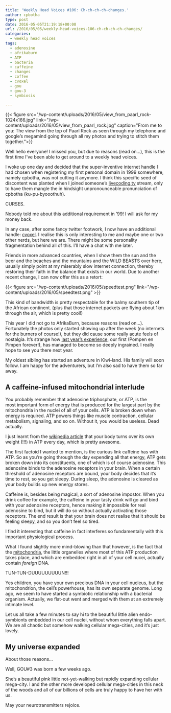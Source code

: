 ```yaml
---
title: 'Weekly Head Voices #106: Ch-ch-ch-ch-changes.'
author: cpbotha
type: post
date: 2016-05-05T21:19:18+00:00
url: /2016/05/05/weekly-head-voices-106-ch-ch-ch-ch-changes/
categories:
  - weekly head voices
tags:
  - adenosine
  - afrikaburn
  - ATP
  - bacteria
  - caffeine
  - changes
  - coffee
  - cvoxel
  - gou
  - gou-3
  - symbiosis

---
```

{{< figure src="/wp-content/uploads/2016/05/view_from_paarl_rock-1024x166.jpg" link="/wp-content/uploads/2016/05/view_from_paarl_rock.jpg" caption="From me to you: The view from the top of Paarl Rock as seen through my telephone and google’s megamind going through all my photos and trying to stitch them together.">}} 

Well hello everyone! I missed you, but due to reasons (read on…), this is the first time I’ve been able to get around to a weekly head voices.

I woke up one day and decided that the super-inventive internet handle I had chosen when registering my first personal domain in 1999 somewhere, namely cpbotha, was not cutting it anymore. I think this specific seed of discontent was planted when I joined someone’s [livecoding.tv][1] stream, only to have them mangle the in hindsight unpronounceable pronunciation of cpbotha (ku-pu-byooothuh).

CURSES.

Nobody told me about this additional requirement in ’99! I will ask for my money back.

In any case, after some fancy twitter footwork, I now have an additional handle: [cvoxel][2]. I realise this is only interesting to me and maybe one or two other nerds, but here we are. There might be some personality fragmentation behind all of this. I’ll have a chat with me later.

Friends in more advanced countries, when I show them the sun and the beer and the beaches and the mountains and the WILD BEASTS over here, usually simply point at my miserably slow internet connection, thereby restoring their faith in the balance that exists in our world. Due to another recent change, I can now offer this as a retort:

{{< figure src="/wp-content/uploads/2016/05/speedtest.png" link="/wp-content/uploads/2016/05/speedtest.png" >}}

This kind of bandwidth is pretty respectable for the balmy southern tip of the African continent. (plus that those internet packets are flying about 1km through the air, which is pretty cool!)

This year I did not go to AfrikaBurn, because reasons (read on…). Fortunately the photos only started showing up after the week (no internets for the burners of course!), but they did cause some really acute feels of nostalgia. It’s strange how [last year’s experience][3], our first (Pompen en Pimpen forever!), has managed to become so deeply ingrained. I really hope to see you there next year.

My oldest sibling has started an adventure in Kiwi-land. His family will soon follow. I am happy for the adventurers, but I’m also sad to have them so far away.

## A caffeine-infused mitochondrial interlude

You probably remember that adenosine triphosphate, or ATP, is the most important form of energy that is produced for the largest part by the mitochondria in the nuclei of all of your cells. ATP is broken down when energy is required. ATP powers things like muscle contraction, cellular metabolism, signaling, and so on. Without it, you would be useless. Dead actually.

I just learnt from the [wikipedia article][4] that your body turns over its own weight (!!!) in ATP every day, which is pretty awesome.

The first factoid I wanted to mention, is the curious link caffeine has with ATP. So as you’re going through the day expending all that energy, ATP gets broken down into its constituents, one of which is of course adenosine. This adenosine binds to the adenosine receptors in your brain. When a certain threshold of adenosine receptors are bound, your body decides that it’s time to rest, so you get sleepy. During sleep, the adenosine is cleared as your body builds up new energy stores.

Caffeine is, besides being magical, a sort of adenosine impostor. When you drink coffee for example, the caffeine in your tasty drink will go and bind with your adenosine receptors, hence making it impossible for real adenosine to bind, but it will do so without actually activating those receptors. The end result is that your brain does not realise that it should be feeling sleepy, and so you don’t feel so tired.

I find it interesting that caffeine in fact interferes so fundamentally with this important physiological process.

What I found slightly more mind-blowing than that however, is the fact that the [mitochondria][5], the little organelles where most of this ATP production takes place, and which are embedded right in all of your cell nucei, actually contain _foreign_ DNA.

TUN-TUN-DUUUUUUUUUN!!!

Yes children, you have your own precious DNA in your cell nucleus, but the mitochondrion, the cell’s powerhouse, has its own separate genome. Long ago, we seem to have started a symbiotic relationship with a bacterial organism. Actually, we flat-out went and merged with them at an extremely intimate level.

Let us all take a few minutes to say hi to the beautiful little alien endo-symbionts embedded in our cell nuclei, without whom everything falls apart. We are all chaotic but somehow walking cellular mega-cities, and it’s just lovely.

## My universe expanded

About those reasons…

Well, GOU#3 was born a few weeks ago.

She’s a beautiful pink little not-yet-walking but rapidly expanding cellular mega-city. I and the other more developed cellular mega-cities in this neck of the woods and all of our billions of cells are truly happy to have her with us.

May your neurotransmitters rejoice.

 

 [1]: https://www.livecoding.tv/livestreams/
 [2]: https://twitter.com/cvoxel
 [3]: /2015/06/14/weekly-head-voices-91-theyre-back/
 [4]: https://en.wikipedia.org/wiki/Adenosine_triphosphate
 [5]: https://en.wikipedia.org/wiki/Mitochondrion
